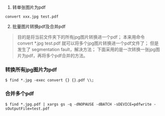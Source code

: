 1. 转单张图片为pdf
```
convert xxx.jpg test.pdf
```
2. 批量图片转换pdf及合并pdf
> 目的是将当前文件夹下的所有jpg图片转换进一个pdf；
> 本来用命令 convert *.jpg test.pdf 就可以将多个jpg图片转换进一个pdf文件了；
> 但是发生了 segmentation fault，解决方法；
> 下面采用的是一次转换一张jpg图片为pdf，再将多个pdf合并的方法。

### 转换所有jpg图片为pdf
```
$ find *.jpg -exec convert {} {}.pdf \\;
```
### 合并多个pdf
```
$ find *.jpg.pdf | xargs gs -q -dNOPAUSE -dBATCH -sDEVICE=pdfwrite -sOutputFile=test.pdf
```
